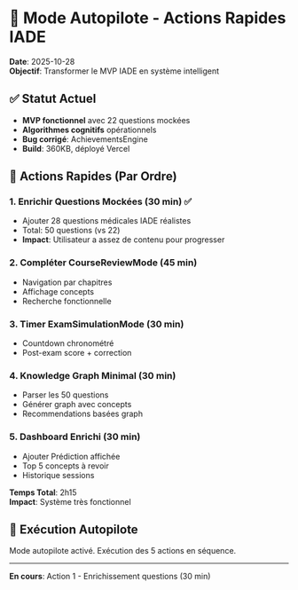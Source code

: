 # 🚁 Mode Autopilote - Actions Rapides IADE

**Date**: 2025-10-28  
**Objectif**: Transformer le MVP IADE en système intelligent

## ✅ Statut Actuel

- **MVP fonctionnel** avec 22 questions mockées
- **Algorithmes cognitifs** opérationnels
- **Bug corrigé**: AchievementsEngine
- **Build**: 360KB, déployé Vercel

## 🎯 Actions Rapides (Par Ordre)

### 1. Enrichir Questions Mockées (30 min) ✅
- Ajouter 28 questions médicales IADE réalistes
- Total: 50 questions (vs 22)
- **Impact**: Utilisateur a assez de contenu pour progresser

### 2. Compléter CourseReviewMode (45 min)
- Navigation par chapitres
- Affichage concepts
- Recherche fonctionnelle

### 3. Timer ExamSimulationMode (30 min)
- Countdown chronométré
- Post-exam score + correction

### 4. Knowledge Graph Minimal (30 min)
- Parser les 50 questions
- Générer graph avec concepts
- Recommendations basées graph

### 5. Dashboard Enrichi (30 min)
- Ajouter Prédiction affichée
- Top 5 concepts à revoir
- Historique sessions

**Temps Total**: 2h15  
**Impact**: Système très fonctionnel

## 🚀 Exécution Autopilote

Mode autopilote activé. Exécution des 5 actions en séquence.

---

**En cours**: Action 1 - Enrichissement questions (30 min)

